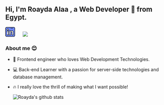 ## Hi, I'm Roayda Alaa , a Web Developer 🚀 from Egypt.

<div >
  <p>
    <a href="https://www.linkedin.com/in/roaydaalaa"><img height="30" src="https://raw.githubusercontent.com/8bithemant/8bithemant/master/linkedin.png?raw=true"></a>&nbsp;&nbsp;
&nbsp;&nbsp;
    <a href="mailto:roaydaalaa@gmail.com"><img height="30" src="https://th.bing.com/th/id/OIP.9sT4UWsRfFiy6vPydv3_-QHaHO?pid=ImgDet&rs=1"></a>&nbsp;&nbsp;
  </p>
</div>

### About me 😊

* 🎨 Frontend engineer who loves Web Development Technologies.
* 💻 Back-end Learner with a passion for server-side technologies and database management.
* 🔥 I really love the thrill of making what I want possible!
  
   ![Roayda's github stats](https://github-readme-stats.vercel.app/api?username=Roayda&show_icons=true&title_color=fff&icon_color=79ff97&text_color=9f9f9f&bg_color=151515)
